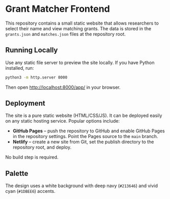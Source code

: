 # Grant Matcher Frontend

This repository contains a small static website that allows researchers to select their name and view matching grants. The data is stored in the `grants.json` and `matches.json` files at the repository root.

## Running Locally

Use any static file server to preview the site locally. If you have Python installed, run:

```bash
python3 -m http.server 8000
```

Then open [http://localhost:8000/app/](http://localhost:8000/app/) in your browser.

## Deployment

The site is a pure static website (HTML/CSS/JS). It can be deployed easily on any static hosting service. Popular options include:

- **GitHub Pages** – push the repository to GitHub and enable GitHub Pages in the repository settings. Point the Pages source to the `main` branch.
- **Netlify** – create a new site from Git, set the publish directory to the repository root, and deploy.

No build step is required.

## Palette

The design uses a white background with deep navy (`#213646`) and vivid cyan (`#1DBEE6`) accents.
